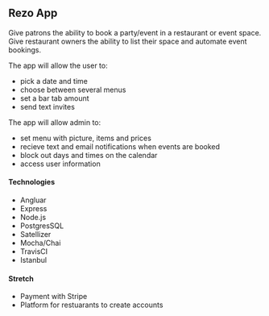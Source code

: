 ## Rezo App

Give patrons the ability to book a party/event in a restaurant or event space. 
Give restaurant owners the ability to list their space and automate event bookings.

The app will allow the user to: 

* pick a date and time 
* choose between several menus 
* set a bar tab amount 
* send text invites 

The app will allow admin to:

* set menu with picture, items and prices
* recieve text and email notifications when events are booked
* block out days and times on the calendar
* access user information

#### Technologies 

* Angluar
* Express
* Node.js
* PostgresSQL
* Satellizer
* Mocha/Chai
* TravisCI
* Istanbul

#### Stretch

* Payment with Stripe
* Platform for restuarants to create accounts
